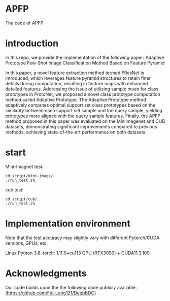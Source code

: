 # APFP
The code of APFP

# introduction
In this repo, we provide the implementation of the following paper:
Adaptive Prototype Few-Shot Image Classification Method Based on Feature Pyramid

In this paper, a novel feature extraction method termed FResNet is introduced, which leverages feature pyramid structures to retain finer details during computation, resulting in feature maps with enhanced detailed features. Addressing the issue of utilizing sample mean for class prototypes in ProtoNet, we proposed a novel class prototype computation method called Adaptive Prototype. The Adaptive Prototype method adaptively computes optimal support set class prototypes based on the similarity between each support set sample and the query sample, yielding prototypes more aligned with the query sample features. Finally, the APFP method proposed in this paper was evaluated on the MiniImagenet and CUB datasets, demonstrating significant improvements compared to previous methods, achieving state-of-the-art performance on both datasets.

# start
Mini-Imagnet test: 
```shell
cd script/mini-image/
./run_test.sh
```

cub test:
```shell
cd script/cub/
./run_test.sh
```
# Implementation environment
Note that the test accuracy may slightly vary with different Pytorch/CUDA versions, GPUs, etc.

Linux
Python 3.8.
torch: 1.11.0+cu113
GPU (RTX3090) + CUDA11.3.109

# Acknowledgments
Our code builds upon the the following code publicly available:
[https://github.com/Fei-Long121/DeepBDC]
